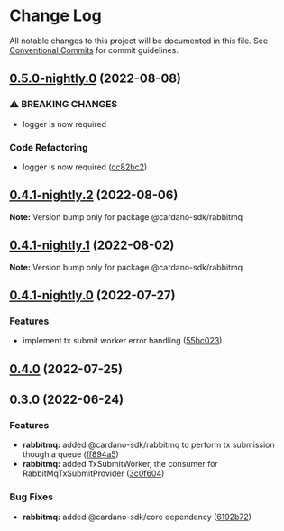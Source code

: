 # Change Log

All notable changes to this project will be documented in this file.
See [Conventional Commits](https://conventionalcommits.org) for commit guidelines.

## [0.5.0-nightly.0](https://github.com/input-output-hk/cardano-js-sdk/compare/@cardano-sdk/rabbitmq@0.4.1-nightly.2...@cardano-sdk/rabbitmq@0.5.0-nightly.0) (2022-08-08)


### ⚠ BREAKING CHANGES

* logger is now required

### Code Refactoring

* logger is now required ([cc82bc2](https://github.com/input-output-hk/cardano-js-sdk/commit/cc82bc27539e3ff07f7c2d5816fa7e70c32d06ac))



## [0.4.1-nightly.2](https://github.com/input-output-hk/cardano-js-sdk/compare/@cardano-sdk/rabbitmq@0.4.1-nightly.1...@cardano-sdk/rabbitmq@0.4.1-nightly.2) (2022-08-06)

**Note:** Version bump only for package @cardano-sdk/rabbitmq





## [0.4.1-nightly.1](https://github.com/input-output-hk/cardano-js-sdk/compare/@cardano-sdk/rabbitmq@0.4.1-nightly.0...@cardano-sdk/rabbitmq@0.4.1-nightly.1) (2022-08-02)

**Note:** Version bump only for package @cardano-sdk/rabbitmq





## [0.4.1-nightly.0](https://github.com/input-output-hk/cardano-js-sdk/compare/@cardano-sdk/rabbitmq@0.4.0...@cardano-sdk/rabbitmq@0.4.1-nightly.0) (2022-07-27)


### Features

* implement tx submit worker error handling ([55bc023](https://github.com/input-output-hk/cardano-js-sdk/commit/55bc023a255a27ecdcf19ee6a2e92cc37b0f3801))



## [0.4.0](https://github.com/input-output-hk/cardano-js-sdk/compare/0.3.0...@cardano-sdk/rabbitmq@0.4.0) (2022-07-25)

## 0.3.0 (2022-06-24)


### Features

* **rabbitmq:** added @cardano-sdk/rabbitmq to perform tx submission though a queue ([ff894a5](https://github.com/input-output-hk/cardano-js-sdk/commit/ff894a5e55e62594d5b8565e96585597f7850e8e))
* **rabbitmq:** added TxSubmitWorker, the consumer for RabbitMqTxSubmitProvider ([3c0f604](https://github.com/input-output-hk/cardano-js-sdk/commit/3c0f6048c5cfa04654f0a5463dfccefd24c9054e))


### Bug Fixes

* **rabbitmq:** added @cardano-sdk/core dependency ([6192b72](https://github.com/input-output-hk/cardano-js-sdk/commit/6192b72e6be733270ea953d6ade872ea0f4d2b34))
